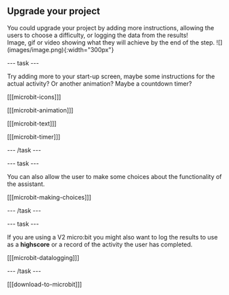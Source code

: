 ## Upgrade your project

<div style="display: flex; flex-wrap: wrap">
<div style="flex-basis: 200px; flex-grow: 1; margin-right: 15px;">
You could upgrade your project by adding more instructions, allowing the users to choose a difficulty, or logging the data from the results!
</div>
<div>
Image, gif or video showing what they will achieve by the end of the step. ![](images/image.png){:width="300px"}
</div>
</div>

--- task ---

Try adding more to your start-up screen, maybe some instructions for the actual activity? Or another animation? Maybe a countdown timer?

[[[microbit-icons]]]

[[[microbit-animation]]]

[[[microbit-text]]]

[[[microbit-timer]]]

--- /task ---

--- task ---

You can also allow the user to make some choices about the functionality of the assistant. 

[[[microbit-making-choices]]]

--- /task ---

--- task ---

If you are using a V2 micro:bit you might also want to log the results to use as a **highscore** or a record of the activity the user has completed.

[[[microbit-datalogging]]]

--- /task ---

[[[download-to-microbit]]]
